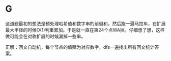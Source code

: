 # G

这道题最初的想法是预处理哈希值和数字串的前缀和，然后跑一遍马拉车，在扩展最大半径的时候O(1)判重累加。于是就一直在第24个点WA掉。仔细想了想，这样做可能会在对称扩展的时候漏掉一些串。

正解：回文自动机，每个节点的值赋为对应数字，dfs一遍找出所有回文统计答案。